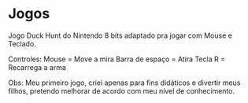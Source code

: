 # Jogos
Jogo Duck Hunt do Nintendo 8 bits
adaptado pra jogar com Mouse e Teclado.

Controles:
Mouse = Move a mira
Barra de espaço = Atira
Tecla R = Recarrega a arma

Obs:
Meu primeiro jogo, criei apenas para fins didáticos e divertir meus filhos, pretendo melhorar de acordo com meu nível de conhecimento.
